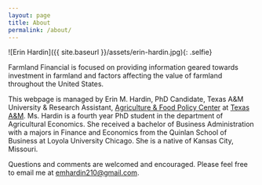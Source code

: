 ```yaml
---
layout: page
title: About
permalink: /about/
---
```


![Erin Hardin]({{ site.baseurl }}/assets/erin-hardin.jpg){: .selfie}

Farmland Financial is focused on providing information geared towards investment in farmland and factors affecting the value of farmland throughout the United States.

This webpage is managed by Erin M. Hardin, PhD Candidate, Texas A&M University & Research Assistant, [Agriculture & Food Policy Center](https://afpc.tamu.edu) at [Texas A&M](http://www.tamu.edu).  Ms. Hardin is a fourth year PhD student in the department of Agricultural Economics.  She received a bachelor of Business Administration with a majors in Finance and Economics from the Quinlan School of Business at Loyola University Chicago.  She is a native of Kansas City, Missouri.  

Questions and comments are welcomed and encouraged.  Please feel free to email me at <emhardin210@gmail.com>.
